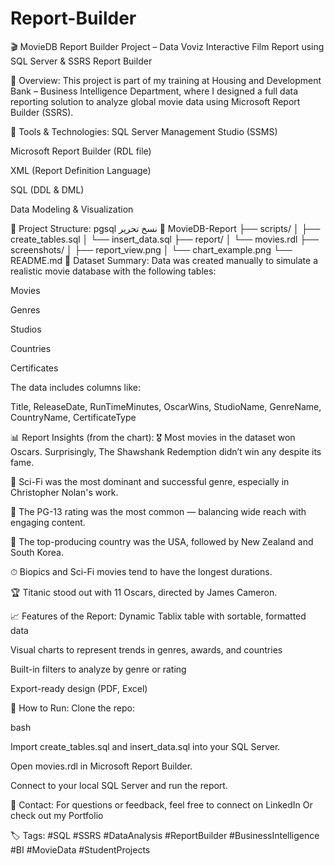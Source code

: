 # Report-Builder

🎬 MovieDB Report Builder Project – Data Voviz
Interactive Film Report using SQL Server & SSRS Report Builder

📌 Overview:
This project is part of my training at Housing and Development Bank – Business Intelligence Department, where I designed a full data reporting solution to analyze global movie data using Microsoft Report Builder (SSRS).

🔧 Tools & Technologies:
SQL Server Management Studio (SSMS)

Microsoft Report Builder (RDL file)

XML (Report Definition Language)

SQL (DDL & DML)

Data Modeling & Visualization

📁 Project Structure:
pgsql
نسخ
تحرير
📂 MovieDB-Report
├── scripts/
│   ├── create_tables.sql
│   └── insert_data.sql
├── report/
│   └── movies.rdl
├── screenshots/
│   ├── report_view.png
│   └── chart_example.png
└── README.md
🧠 Dataset Summary:
Data was created manually to simulate a realistic movie database with the following tables:

Movies

Genres

Studios

Countries

Certificates

The data includes columns like:

Title, ReleaseDate, RunTimeMinutes, OscarWins, StudioName, GenreName, CountryName, CertificateType

📊 Report Insights (from the chart):
🎖 Most movies in the dataset won Oscars. Surprisingly, The Shawshank Redemption didn’t win any despite its fame.

🎥 Sci-Fi was the most dominant and successful genre, especially in Christopher Nolan's work.

🔢 The PG-13 rating was the most common — balancing wide reach with engaging content.

🧭 The top-producing country was the USA, followed by New Zealand and South Korea.

⏱ Biopics and Sci-Fi movies tend to have the longest durations.

🏆 Titanic stood out with 11 Oscars, directed by James Cameron.

📈 Features of the Report:
Dynamic Tablix table with sortable, formatted data

Visual charts to represent trends in genres, awards, and countries

Built-in filters to analyze by genre or rating

Export-ready design (PDF, Excel)

🚀 How to Run:
Clone the repo:

bash

Import create_tables.sql and insert_data.sql into your SQL Server.

Open movies.rdl in Microsoft Report Builder.

Connect to your local SQL Server and run the report.

💬 Contact:
For questions or feedback, feel free to connect on LinkedIn
Or check out my Portfolio

🏷 Tags:
#SQL #SSRS #DataAnalysis #ReportBuilder #BusinessIntelligence #BI #MovieData #StudentProjects

